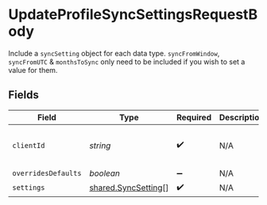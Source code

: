# UpdateProfileSyncSettingsRequestBody

Include a `syncSetting` object for each data type.
`syncFromWindow`, `syncFromUTC` & `monthsToSync` only need to be included if you wish to set a value for them.


## Fields

| Field                                                      | Type                                                       | Required                                                   | Description                                                | Example                                                    |
| ---------------------------------------------------------- | ---------------------------------------------------------- | ---------------------------------------------------------- | ---------------------------------------------------------- | ---------------------------------------------------------- |
| `clientId`                                                 | *string*                                                   | :heavy_check_mark:                                         | N/A                                                        | 367f7975-267b-439b-90c6-a6040ee680f3                       |
| `overridesDefaults`                                        | *boolean*                                                  | :heavy_minus_sign:                                         | N/A                                                        |                                                            |
| `settings`                                                 | [shared.SyncSetting](../../models/shared/syncsetting.md)[] | :heavy_check_mark:                                         | N/A                                                        |                                                            |
